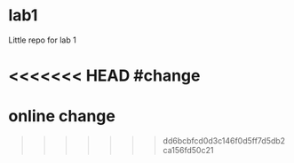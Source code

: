 # lab1
Little repo for lab 1

<<<<<<< HEAD
#change
=======
# online change
>>>>>>> dd6bcbfcd0d3c146f0d5ff7d5db2ca156fd50c21
